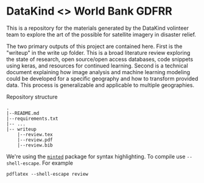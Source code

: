 # DataKind <> World Bank GDFRR
This is a repository for the materials generated by the DataKind volinteer team to explore the art of the possible for satellite imagery in disaster relief. 

The two primary outputs of this project are contained here.  First is the "writeup" in the write up folder.  This is a broad literature review exploring the state of research, open source/open access databases, code snippets using keras, and resources for continued learning.  Second is a technical document explaining how image analysis and machine learning modeling could be developed for a specific geography and how to transform provided data.  This process is generalizable and applicable to multiple geographies. 


Repository structure

```
.
|--README.md
|--requirements.txt
|-- ...
|-- writeup
    |--review.tex
    |--review.pdf
    |--review.bib
```

We're using the [`minted`](https://github.com/gpoore/minted) package for syntax
highlighting. To compile use `--shell-escape`. For example

`pdflatex --shell-escape review`


